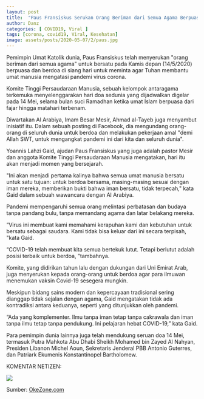 ```yaml
---
layout: post
title:  "Paus Fransiskus Serukan Orang Beriman dari Semua Agama Berpuasa saat Ramadhan Agar Pandemi Corona Berakhir"
author: Danz
categories: [ COVID19, Viral ]
tags: [corona, covid19, Viral, Kesehatan]
image: assets/posts/2020-05-07/2/paus.jpg
---
```


Pemimpin Umat Katolik dunia, Paus Fransiskus telah menyerukan "orang beriman dari semua agama" untuk bersatu pada Kamis depan (14/5/2020) berpuasa dan berdoa di siang hari untuk meminta agar Tuhan membantu umat manusia mengatasi pandemi virus corona.

Komite Tinggi Persaudaraan Manusia, sebuah kelompok antaragama terkemuka menyelenggarakan hari doa sedunia yang dijadwalkan digelar pada 14 Mei, selama bulan suci Ramadhan ketika umat Islam berpuasa dari fajar hingga matahari terbenam.

Diwartakan Al Arabiya, Imam Besar Mesir, Ahmad al-Tayeb juga menyambut inisiatif itu. Dalam sebuah posting di Facebook, dia mengundang orang-orang di seluruh dunia untuk berdoa dan melakukan pekerjaan amal "demi Allah SWT, untuk mengangkat pandemi ini dari kita dan seluruh dunia".

Yoannis Lahzi Gaid, ajudan Paus Fransiskus yang juga adalah pastor Mesir dan anggota Komite Tinggi Persaudaraan Manusia mengatakan, hari itu akan menjadi momen yang bersejarah.

"Ini akan menjadi pertama kalinya bahwa semua umat manusia bersatu untuk satu tujuan: untuk berdoa bersama, masing-masing sesuai dengan iman mereka, memberikan bukti bahwa iman bersatu, tidak terpecah," kata Gaid dalam sebuah wawancara dengan Al Arabiya.

Pandemi mempengaruhi semua orang melintasi perbatasan dan budaya tanpa pandang bulu, tanpa memandang agama dan latar belakang mereka.

“Virus ini membuat kami memahami kerapuhan kami dan kebutuhan untuk bersatu sebagai saudara. Kami tidak bisa keluar dari ini secara terpisah, "kata Gaid.

“COVID-19 telah membuat kita semua bertekuk lutut. Tetapi berlutut adalah posisi terbaik untuk berdoa, ”tambahnya.

Komite, yang didirikan tahun lalu dengan dukungan dari Uni Emirat Arab, juga menyerukan kepada orang-orang untuk berdoa agar para ilmuwan menemukan vaksin Covid-19 sesegera mungkin.

Meskipun bidang sains modern dan kepercayaan tradisional sering dianggap tidak sejalan dengan agama, Gaid mengatakan tidak ada kontradiksi antara keduanya, seperti yang ditunjukkan oleh pandemi.

“Ada yang komplementer. Ilmu tanpa iman tetap tanpa cakrawala dan iman tanpa ilmu tetap tanpa pendukung. Ini pelajaran hebat COVID-19,” kata Gaid.

Para pemimpin dunia lainnya juga telah mendukung seruan doa 14 Mei, termasuk Putra Mahkota Abu Dhabi Sheikh Mohamed bin Zayed Al Nahyan, Presiden Libanon Michel Aoun, Sekretaris Jenderal PBB Antonio Guterres, dan Patriark Ekumenis Konstantinopel Bartholomew.



KOMENTAR NETIZEN:

<img class="shadow-lg" src="{{site.baseurl}}/assets/posts/2020-05-07/2/1.jpg"/>

Sumber: <a href="https://news.okezone.com/read/2020/05/06/18/2209957/paus-fransiskus-serukan-umat-beragama-berpuasa-saat-ramadhan-agar-pandemi-covid-19-berakhir" target="_blank">OkeZone.com</a>